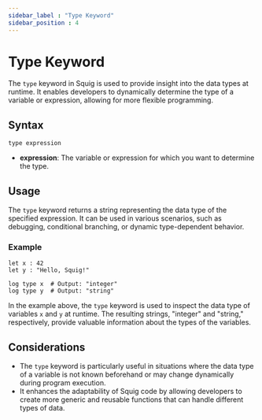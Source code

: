 ```yaml
---
sidebar_label : "Type Keyword"
sidebar_position : 4
---
```


# Type Keyword

The `type` keyword in Squig is used to provide insight into the data types at runtime. It enables developers to dynamically determine the type of a variable or expression, allowing for more flexible programming.

## Syntax

```squig
type expression
```

- **expression**: The variable or expression for which you want to determine the type.

## Usage

The `type` keyword returns a string representing the data type of the specified expression. It can be used in various scenarios, such as debugging, conditional branching, or dynamic type-dependent behavior.

### Example

```squig
let x : 42
let y : "Hello, Squig!"

log type x  # Output: "integer"
log type y  # Output: "string"
```

In the example above, the `type` keyword is used to inspect the data type of variables `x` and `y` at runtime. The resulting strings, "integer" and "string," respectively, provide valuable information about the types of the variables.

## Considerations

- The `type` keyword is particularly useful in situations where the data type of a variable is not known beforehand or may change dynamically during program execution.
- It enhances the adaptability of Squig code by allowing developers to create more generic and reusable functions that can handle different types of data.

<!-- ## Conclusion

The `type` keyword in Squig empowers developers with dynamic type-checking capabilities, fostering a more flexible and resilient coding experience. By incorporating this keyword judiciously, you can write code that gracefully adapts to varying data types, promoting cleaner and more maintainable solutions.

--- -->